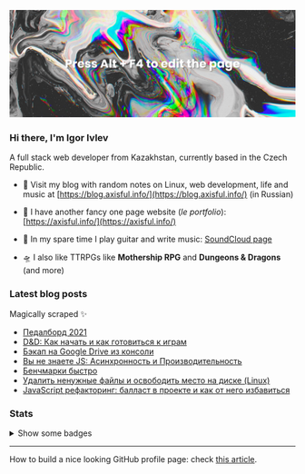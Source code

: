 ![](./hero-image.png)

### Hi there, I'm Igor Ivlev

A full stack web developer from Kazakhstan, currently based in the Czech Republic.


+ 📝 Visit my blog with random notes on Linux, web development, life and music at [https://blog.axisful.info/](https://blog.axisful.info/) (in Russian)

+ 📄 I have another fancy one page website (_le portfolio_): [https://axisful.info/](https://axisful.info/)

+ 🎸 In my spare time I play guitar and write music: [SoundCloud page](https://soundcloud.com/igor-okto)

+ 🛸 I also like TTRPGs like __Mothership RPG__ and __Dungeons & Dragons__ (and more)



### Latest blog posts

Magically scraped ✨

<!-- BLOG-POST-LIST:START -->
- [Педалборд 2021](https://blog.axisful.info/guitar/pedalboard-2021)
- [D&amp;D: Как начать и как готовиться к играм](https://blog.axisful.info/ttrpg/dungeons-and-dragons-quick-start)
- [Бэкап на Google Drive из консоли](https://blog.axisful.info/snippets/linux-cli-google-drive)
- [Вы не знаете JS: Асинхронность и Производительность](https://blog.axisful.info/books-reviews/you-dont-know-js-async-optimization)
- [Бенчмарки быстро](https://blog.axisful.info/snippets/benchmarks)
- [Удалить ненужные файлы и освободить место на диске &lpar;Linux&rpar;](https://blog.axisful.info/snippets/linux-find-remove-unused-files)
- [JavaScript рефакторинг: балласт в проекте и как от него избавиться](https://blog.axisful.info/webdev/javascript-remove-dead-weight)
<!-- BLOG-POST-LIST:END -->



### Stats

<details>
  <summary>Show some badges</summary>

  <img src="https://github-readme-stats.vercel.app/api/top-langs?username=8kto&show_icons=true&locale=en&layout=compact" alt="8kto's languages" />

  <br />
  <img src="https://github-readme-stats.vercel.app/api?username=8kto&show_icons=true&locale=en&count_private=true&layout=compact&hide=stars,contribs" alt="8kto's GitHub stats" />

  <br />
  <img src="https://github-readme-streak-stats.herokuapp.com/?user=8kto&layout=compact" alt="8kto's GitHub stats" />

</details>

----

How to build a nice looking GitHub profile page: check [this article](https://dev.to/supritha/how-to-have-an-awesome-github-profile-1969).
